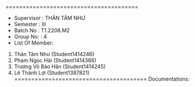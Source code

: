 =======================================
+ Supervisor : THÂN TÂM NHƯ
+ Semester : III
+ Batch No : T1.2208.M2
+ Group No: : 4
+ List Of Member:
1. Thân Tâm Như (Student1414246)
2. Phạm Ngọc Hải (Student1414366)
3. Trương Võ Bảo Hân (Student1414245)
4. Lê Thành Lợi (Student1387821)
=======================================
Documentations: 
